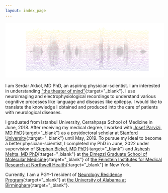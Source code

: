 ```yaml
---
layout: index_page
---
```

<img src="images/HFA-plasma-allt.png?raw=true" title="High Frequency Activity in anterior STG when listening to the speech (gray line) across trials (different colors)"/>

I am Serdar Akkol, MD PhD, an aspiring physician-scientist. I am interested in understanding ["the theater of mind"](http://metaphors.lib.virginia.edu/metaphors/12137){:target="_blank"}. I use neuroimaging and electrophysiological recordings to understand various cognitive processes like language and diseases like epilepsy. I would like to translate the knowledge I obtained and produced into the care of patients with neurological diseases.

I graduated from Istanbul University, Cerrahpaşa School of Medicine in June, 2018. After receiving my medical degree, I worked with [Josef Parvizi, MD PhD](https://scholar.google.com.tr/citations?user=t4XXQ7AAAAAJ&hl=en&oi=ao){:target="_blank"} as a postdoctoral scholar at [Stanford University](https://med.stanford.edu/neurology.html){:target="_blank"} until May, 2019. To pursue my ideal to become a better physician-scientist, I completed my PhD in June, 2022 under supervision of [Stephan Bickel, MD PhD](https://pubmed.ncbi.nlm.nih.gov/?term=Bickel%2C+Stephan%5BAuthor%5D&sort=){:target="_blank"} and [Ashesh Mehta, MD PhD](https://scholar.google.com.tr/citations?user=Foh8-ewAAAAJ&hl=en&oi=ao){:target="_blank"} at [the Elmezzi Graduate School of Molecular Medicine](https://www.northwell.edu/education-and-resources/elmezzi-graduate-school-of-molecular-medicine){:target="_blank"} of [the Feinstein Institutes for Medical Research at Northwell Health](https://feinstein.northwell.edu/){:target="_blank"} in New York.

Currently, I am a PGY-1 resident of [Neurology Residency Program](https://www.uab.edu/medicine/neurology/education/residency){:target="_blank"} at [the University of Alabama at Birmingham](https://www.uab.edu/home/){:target="_blank"}.
